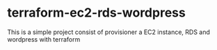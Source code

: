 # terraform-ec2-rds-wordpress
This is a simple project consist of provisioner a EC2 instance, RDS and wordpress with terraform
